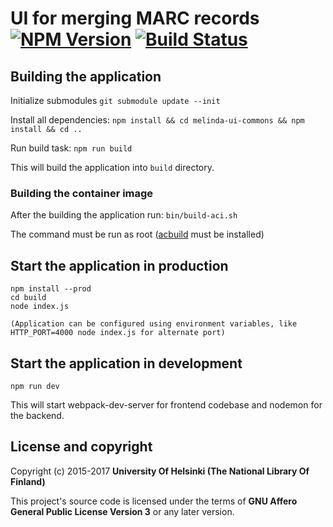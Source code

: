 # UI for merging MARC records [![NPM Version](https://img.shields.io/npm/v/@natlibfi/melinda-eresouce-tool.svg)](https://npmjs.org/package/@natlibfi/melinda-eresouce-tool) [![Build Status](https://travis-ci.org/NatLibFi/melinda-eresouce-tool.svg?branch=master)](https://travis-ci.org/NatLibFi/melinda-eresouce-tool)
## Building the application

Initialize submodules
`git submodule update --init`

Install all dependencies:
`npm install && cd melinda-ui-commons && npm install && cd ..`

Run build task:
`npm run build`

This will build the application into `build` directory.

### Building the container image
After the building the application run:
`bin/build-aci.sh`

The command must be run as root ([acbuild](https://github.com/containers/build) must be installed)

## Start the application in production
```
npm install --prod
cd build
node index.js

(Application can be configured using environment variables, like HTTP_PORT=4000 node index.js for alternate port)
```

## Start the application in development
`npm run dev`

This will start webpack-dev-server for frontend codebase and nodemon for the backend.

## License and copyright

Copyright (c) 2015-2017 **University Of Helsinki (The National Library Of Finland)**

This project's source code is licensed under the terms of **GNU Affero General Public License Version 3** or any later version.

